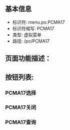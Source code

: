 
## 基本信息

- 标识符: menu.po.PCMA17
- 标识符缩写: PCMA17
- 类型: 虚拟菜单
- 路径: /po/PCMA17

## 页面功能描述：





## 按钮列表:


### PCMA17选择



### PCMA17关闭



### PCMA17查询


